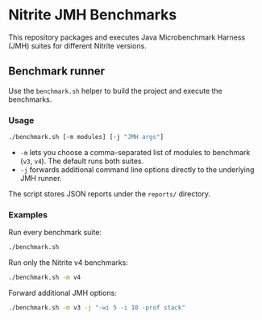 # Nitrite JMH Benchmarks

This repository packages and executes Java Microbenchmark Harness (JMH) suites for different Nitrite versions.

## Benchmark runner

Use the `benchmark.sh` helper to build the project and execute the benchmarks.

### Usage

```bash
./benchmark.sh [-m modules] [-j "JMH args"]
```

- `-m` lets you choose a comma-separated list of modules to benchmark (`v3`, `v4`). The default runs both suites.
- `-j` forwards additional command line options directly to the underlying JMH runner.

The script stores JSON reports under the `reports/` directory.

### Examples

Run every benchmark suite:

```bash
./benchmark.sh
```

Run only the Nitrite v4 benchmarks:

```bash
./benchmark.sh -m v4
```

Forward additional JMH options:

```bash
./benchmark.sh -m v3 -j "-wi 5 -i 10 -prof stack"
```

